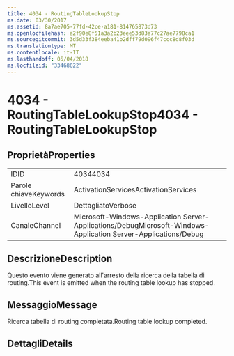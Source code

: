 ```yaml
---
title: 4034 - RoutingTableLookupStop
ms.date: 03/30/2017
ms.assetid: 8a7ae705-77fd-42ce-a181-814765873d73
ms.openlocfilehash: a2f90e8f51a3a2b23eee53d83a77c27ae7798ca1
ms.sourcegitcommit: 3d5d33f384eeba41b2dff79d096f47ccc8d8f03d
ms.translationtype: MT
ms.contentlocale: it-IT
ms.lasthandoff: 05/04/2018
ms.locfileid: "33468622"
---
```

# <a name="4034---routingtablelookupstop"></a><span data-ttu-id="1d87d-102">4034 - RoutingTableLookupStop</span><span class="sxs-lookup"><span data-stu-id="1d87d-102">4034 - RoutingTableLookupStop</span></span>
## <a name="properties"></a><span data-ttu-id="1d87d-103">Proprietà</span><span class="sxs-lookup"><span data-stu-id="1d87d-103">Properties</span></span>  
  
|||  
|-|-|  
|<span data-ttu-id="1d87d-104">ID</span><span class="sxs-lookup"><span data-stu-id="1d87d-104">ID</span></span>|<span data-ttu-id="1d87d-105">4034</span><span class="sxs-lookup"><span data-stu-id="1d87d-105">4034</span></span>|  
|<span data-ttu-id="1d87d-106">Parole chiave</span><span class="sxs-lookup"><span data-stu-id="1d87d-106">Keywords</span></span>|<span data-ttu-id="1d87d-107">ActivationServices</span><span class="sxs-lookup"><span data-stu-id="1d87d-107">ActivationServices</span></span>|  
|<span data-ttu-id="1d87d-108">Livello</span><span class="sxs-lookup"><span data-stu-id="1d87d-108">Level</span></span>|<span data-ttu-id="1d87d-109">Dettagliato</span><span class="sxs-lookup"><span data-stu-id="1d87d-109">Verbose</span></span>|  
|<span data-ttu-id="1d87d-110">Canale</span><span class="sxs-lookup"><span data-stu-id="1d87d-110">Channel</span></span>|<span data-ttu-id="1d87d-111">Microsoft-Windows-Application Server-Applications/Debug</span><span class="sxs-lookup"><span data-stu-id="1d87d-111">Microsoft-Windows-Application Server-Applications/Debug</span></span>|  
  
## <a name="description"></a><span data-ttu-id="1d87d-112">Descrizione</span><span class="sxs-lookup"><span data-stu-id="1d87d-112">Description</span></span>  
 <span data-ttu-id="1d87d-113">Questo evento viene generato all'arresto della ricerca della tabella di routing.</span><span class="sxs-lookup"><span data-stu-id="1d87d-113">This event is emitted when the routing table lookup has stopped.</span></span>  
  
## <a name="message"></a><span data-ttu-id="1d87d-114">Messaggio</span><span class="sxs-lookup"><span data-stu-id="1d87d-114">Message</span></span>  
 <span data-ttu-id="1d87d-115">Ricerca tabella di routing completata.</span><span class="sxs-lookup"><span data-stu-id="1d87d-115">Routing table lookup completed.</span></span>  
  
## <a name="details"></a><span data-ttu-id="1d87d-116">Dettagli</span><span class="sxs-lookup"><span data-stu-id="1d87d-116">Details</span></span>
